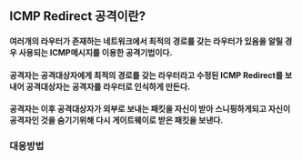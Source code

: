 ## ICMP Redirect 공격이란?
#### 여러개의 라우터가 존재하는 네트워크에서 최적의 경로를 갖는 라우터가 있음을 알릴 경우 사용되는 ICMP메시지를 이용한 공격기법이다.
#### 공격자는 공격대상자에게 최적의 경로를 갖는 라우터라고 수정된 ICMP Redirect를 보내어 공격대상자는 공격자를 라우터로 인식하게 만든다.
#### 공격자는 이후 공격대상자가 외부로 보내는 패킷을 자신이 받아 스니핑하게되고 자신이 공격자인 것을 숨기기위해 다시 게이트웨이로 받은 패킷을 보낸다.


### 대응방법
